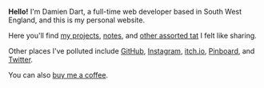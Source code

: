 <!---
  # Copyright (C) 2022 Damien Dart, <damiendart@pobox.com>.
  # This file is distributed under the MIT licence. For more
  # information, please refer to the accompanying "LICENCE" file.

  description: 'Visit the personal website of Damien Dart, a full-time web developer based in South West England.'
  metaTitle: "Damien Dart's Personal Website"
  sitemapTitle: 'Homepage'
  title: 'Hello!'
  twigTemplate: '.templates/homepage.html.twig'
--->

**Hello!** I'm Damien Dart, a full-time web developer based in South
West England, and this is my personal website.

Here you'll find [my projects][], [notes], and [other assorted tat][] I
felt like sharing.

Other places I've polluted include [GitHub][], [Instagram][],
[itch.io][], [Pinboard][], and [Twitter][].

You can also [buy me a coffee][].

  [my projects]: <https://www.robotinaponcho.net/projects/>
  [notes]: <https://www.robotinaponcho.net/notes/>
  [other assorted tat]: <https://www.robotinaponcho.net/crap/>
  [Instagram]: <https://www.instagram.com/damiendart/>
  [itch.io]: <https://damiendart.itch.io/>
  [GitHub]: <https://github.com/damiendart>
  [Pinboard]: <https://pinboard.in/u:damiendart>
  [Twitter]: <https://twitter.com/damiendart>
  [buy me a coffee]: <https://www.buymeacoffee.com/damiendart>
